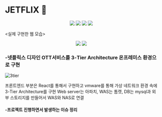 # JETFLIX 🚀

<div align="center">
	<img src="https://img.shields.io/badge/react-61DAFB?style=flat&logo=react&logoColor=black">
	<img src="https://img.shields.io/badge/Apache-D22128?style=flat&logo=Apache&logoColor=white" />
	<img src="https://img.shields.io/badge/apache tomcat-F8DC75?style=flat&logo=apachetomcat&logoColor=white">
	<img src="https://img.shields.io/badge/mysql-4479A1?style=flat&logo=mysql&logoColor=white">
</div>

<실제 구현한 웹 모습>

<div align="center" width="1000px">
	<img src="https://user-images.githubusercontent.com/62248291/230932015-60db8c4e-4fdd-40d0-8ed1-f1d03ad1f509.png"/>
	<img src="https://user-images.githubusercontent.com/62248291/230932467-066f6fc9-ecff-4a68-a5b4-2650c2b1511b.png"/>
</div>

### -넷플릭스 디자인 OTT서비스를 3-Tier Architecture 온프레미스 환경으로 구현

![3tier](https://user-images.githubusercontent.com/62248291/230931256-054ff059-b542-4e66-9698-fbf687c24a57.png)

프론트엔드 부분은 React를 통해서 구현하고 vmware를 통해 가상 네트워크 환경 속에 3-Tier Architecture를 구현
Web server는 아파치, WAS는 톰캣, DB는 mysql과 외부 스토리지를 만들어서 WAS와 NAS로 연결
#### -프로젝트 진행하면서 발생하는 이슈 정리
